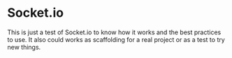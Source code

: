 # Socket.io

This is just a test of Socket.io to know how it works and the best practices to use. It also could works as scaffolding for a real project or as a test to try new things.
